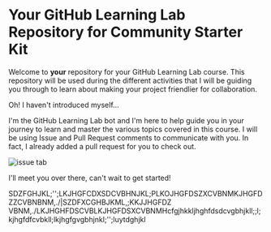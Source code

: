 # Your GitHub Learning Lab Repository for Community Starter Kit

Welcome to **your** repository for your GitHub Learning Lab course. This repository will be used during the different activities that I will be guiding you through to learn about making your project friendlier for collaboration.

Oh! I haven't introduced myself...

I'm the GitHub Learning Lab bot and I'm here to help guide you in your journey to learn and master the various topics covered in this course. I will be using Issue and Pull Request comments to communicate with you. In fact, I already added a pull request for you to check out.

![issue tab](https://lab.github.com/public/images/issue_tab.png)

I'll meet you over there, can't wait to get started!

SDZFGHJKL;'\';LKJHGFCDXSDCVBHNJKL;PLKOJHGFDSZXCVBNMKJHGFDZZCVBNBNM,./|SZDFXCGHBJKML,;KKJJHGFDZ VBNM,./LKJHGHFDSCVBLKJHGFDSXCVBNMHcfgjhkkljhghfdsdcvgbhjkll;;l;kjhgfdfcvbkll;lkjhgfgvgbhjnkl;'\';luytdghjkl
